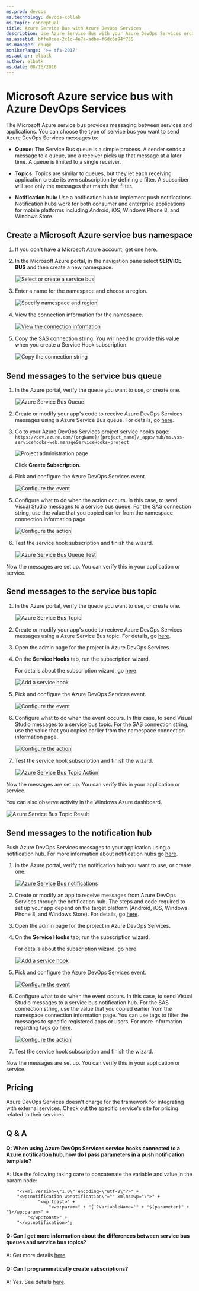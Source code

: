 ```yaml
---
ms.prod: devops
ms.technology: devops-collab
ms.topic: conceptual
title: Azure Service Bus with Azure DevOps Services
description: Use Azure Service Bus with your Azure DevOps Services organization
ms.assetid: bffe0cee-2c1c-4e7a-adbe-f6dc6a94f735
ms.manager: douge
monikerRange: '>= tfs-2017'
ms.author: elbatk
author: elbatk
ms.date: 08/16/2016
---
```


# Microsoft Azure service bus with Azure DevOps Services

The Microsoft Azure service bus provides messaging between services and applications.
You can choose the type of service bus you want to send Azure DevOps Services messages to:

- **Queue:** The Service Bus queue is a simple process.
A sender sends a message to a queue, and a receiver
picks up that message at a later time. A queue is limited to a single receiver.

- **Topics:** Topics are similar to queues, but they let
each receiving application create its own subscription by defining a filter.
A subscriber will see only the messages that match that filter.

- **Notification hub:** Use a notification hub to implement push notifications.
Notification hubs work for both consumer and enterprise applications
for mobile platforms including Android, iOS, Windows Phone 8, and Windows Store.

## Create a Microsoft Azure service bus namespace

1. If you don't have a Microsoft Azure account, get one here.

2. In the Microsoft Azure portal, in the navigation pane select **SERVICE BUS**
and then create a new namespace. 

   <img alt="Select or create a service bus" src="./_img/azure-service-bus/create-service-bus.jpg" style="border: 1px solid #CCCCCC" />

3. Enter a name for the namespace and choose a region.

   <img alt="Specify namespace and region" src="./_img/azure-service-bus/namespace.png" style="border: 1px solid #CCCCCC" />

4. View the connection information for the namespace.

   <img alt="View the connection information" src="./_img/azure-service-bus/connection-information.png" style="border: 1px solid #CCCCCC" />


5. Copy the SAS connection string. You will need to provide this value
when you create a Service Hook subscription. 

   <img alt="Copy the connection string" src="./_img/azure-service-bus/connection-string.png" style="border: 1px solid #CCCCCC" />

## Send messages to the service bus queue

1. In the Azure portal, verify the queue you want to use, or create one.

   <img alt="Azure Service Bus Queue" src="./_img/azure-service-bus/queues.png" style="border: 1px solid #CCCCCC" />

2. Create or modify your app's code to receive Azure DevOps Services
messages using a Azure Service Bus queue. For details, go [here](http://azure.microsoft.com/documentation/articles/service-bus-dotnet-how-to-use-queues/).

0. Go to your Azure DevOps Services project service hooks page: `https://dev.azure.com/{orgName}/{project_name}/_apps/hub/ms.vss-servicehooks-web.manageServiceHooks-project`

	![Project administration page](./_img/add-service-hook.png)

	Click **Create Subscription**.

5. Pick and configure the Azure DevOps Services event.

   <img alt="Configure the event" src="./_img/azure-service-bus/configure-event.png" style="border: 1px solid #CCCCCC" />

6. Configure what to do when the action occurs. In this case,
to send Visual Studio messages to a service bus queue.
For the SAS connection string, use the value that you copied earlier
from the namespace connection information page. 

   <img alt="Configure the action" src="./_img/azure-service-bus/configure-action.png" style="border: 1px solid #CCCCCC" />

7. Test the service hook subscription and finish the wizard.

   <img alt="Azure Service Bus Queue Test" src="./_img/azure-service-bus/test.png" style="border: 1px solid #CCCCCC" />

Now the messages are set up.
You can verify this in your application or service.

## Send messages to the service bus topic

1. In the Azure portal, verify the queue you want to use, or create one. 

   <img alt="Azure Service Bus Topic" src="./_img/azure-service-bus/topics.png" style="border: 1px solid #CCCCCC" />

2. Create or modify your app's code to recieve
Azure DevOps Services messages using a Azure Service Bus topic.
For details, go [here](http://azure.microsoft.com/documentation/articles/service-bus-dotnet-how-to-use-topics-subscriptions/).

3. Open the admin page for the project in Azure DevOps Services.

4. On the **Service Hooks** tab, run the subscription wizard.

   For details about the subscription wizard, go [here](../index.md). 

   <img alt="Add a service hook" src="./_img/azure-service-bus/add-service-hook.png" style="border: 1px solid #CCCCCC" />

5. Pick and configure the Azure DevOps Services event.

   <img alt="Configure the event" src="./_img/azure-service-bus/configure-topic-event.png" style="border: 1px solid #CCCCCC" />

6. Configure what to do when the event occurs. In this case,
to send Visual Studio messages to a service bus topic.
For the SAS connection string, use the value that you copied earlier
from the namespace connection information page. 

   <img alt="Configure the action" src="./_img/azure-service-bus/configure-topic-action.png" style="border: 1px solid #CCCCCC" />

7. Test the service hook subscription and finish the wizard.

   <img alt="Azure Service Bus Topic Action" src="./_img/azure-service-bus/test-topic.png" style="border: 1px solid #CCCCCC" />

Now the messages are set up. You can verify this in your application or service.

You can also observe activity in the Windows Azure dashboard.  

<img alt="Azure Service Bus Topic Result" src="./_img/azure-service-bus/dashboard.png" style="border: 1px solid #CCCCCC" />

## Send messages to the notification hub

Push Azure DevOps Services messages to your application using a notification hub.
For more information about notification hubs go [here](https://msdn.microsoft.com/en-us/library/azure/jj891130.aspx/).

1. In the Azure portal, verify the notification hub you want to use, or create one.

   <img alt="Azure Service Bus notifications" src="./_img/azure-service-bus/notification-hubs.png" style="border: 1px solid #CCCCCC" />

2. Create or modify an app to receive messages from Azure DevOps Services through the notification hub. 
The steps and code required to set up your app depend on the target platform (Android, iOS, Windows Phone 8, and Windows Store).
For details, go [here](http://azure.microsoft.com/documentation/services/notification-hubs/).

3. Open the admin page for the project in Azure DevOps Services.

4. On the **Service Hooks** tab, run the subscription wizard.
 
   For details about the subscription wizard, go [here](../index.md).

   <img alt="Add a service hook" src="./_img/azure-service-bus/add-service-hook.png" style="border: 1px solid #CCCCCC" />

5. Pick and configure the Azure DevOps Services event.

   <img alt="Configure the event" src="./_img/azure-service-bus/configure-notification-event.png" style="border: 1px solid #CCCCCC" />

6. Configure what to do when the event occurs. In this case,
to send Visual Studio messages to a service bus notification hub.
For the SAS connection string, use the value that you copied earlier
from the namespace connection information page.
You can use tags to filter the messages to specific registered apps
or users. For more information regarding tags go [here](https://msdn.microsoft.com/library/azure/dn530749.aspx/).

   <img alt="Configure the action" src="./_img/azure-service-bus/configure-notification-action.png" style="border: 1px solid #CCCCCC" />

7. Test the service hook subscription and finish the wizard.

Now the messages are set up.
You can verify this in your application or service.

## Pricing
Azure DevOps Services doesn't charge for the framework for integrating with external services. Check out the specific service's site
for pricing related to their services. 

## Q & A

<!-- BEGINSECTION class="m-qanda" -->

#### Q: When using Azure DevOps Services service hooks connected to a Azure notification hub, how do I pass parameters in a push notification template?

A: Use the following taking care to concatenate the variable and value in the param node:

```
    "<?xml version=\"1.0\" encoding=\"utf-8\"?>" +
    "<wp:notification wpnotification\"="" xmlns:wp="\">" +
            "<wp:toast>" +
                "<wp:param>" + "{'?VariableName='" + "$(parameter)" + "}</wp:param>" +
        "</wp:toast>" +
    "</wp:notification>";
```

#### Q: Can I get more information about the differences between service bus queues and service bus topics?

A: Get more details [here](http://azure.microsoft.com/documentation/articles/fundamentals-service-bus-hybrid-solutions/).

#### Q: Can I programmatically create subscriptions?

A: Yes. See details [here](../create-subscription.md).

<!-- ENDSECTION -->
